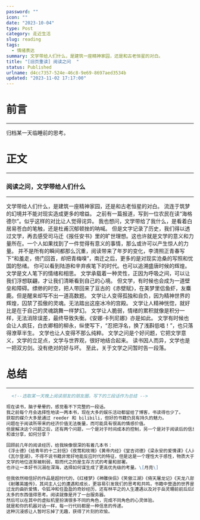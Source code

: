 ```yaml
---
password: ""
icon: ""
date: "2023-10-04"
type: Post
category: 走近生活
slug: reading
tags:
  - 情绪表达
summary: 文学带给人们什么，是建筑一座精神家园，还是和古老恒星的对白。
title: "[旧页重读] 阅读之问  "
status: Published
urlname: d4cc7357-524e-46c8-9e69-8697aed3534b
updated: "2023-11-02 17:17:00"
---
```


# 前言

---

归档某一天临睡前的思考。

# 正文

---

### 阅读之问，文学带给人们什么

---

文学带给人们什么，是建筑一座精神家园，还是和古老恒星的对白。
流连于筑梦的幻境并不能对现实造成更多的增益。
之前有一篇报道，写到一位农民在读“海格德尔”。似乎这样的对比让人觉得诧异。
我也想问，文学带给了我什么，是看着白居易苍白的笔触，还是杜甫沉郁顿挫的呐喊。
但是文字记录了历史，我们得以透过文学，再去感受司马迁《报任安书》里的旷世理想。这也许就是文学的意义和力量所在。一个人如果找到了一件觉得有意义的事情，那么或许可以产生惊人的力量。
并不是所有的瞬间都那么沉重，阅读带来了年岁的变化，李清照正青春写下“和羞走，倚门回首，却把青梅嗅”，南迁之后，更多的是对现实沧桑的写照和忧国的愁绪。
你可以看到陆游和辛弃疾笔下的时代。也可以追溯盛唐时候的辉煌。文学是文人笔下的情绪和相思。
文学承载着一种灵性，正因为呼吸之间，可以让我们浮想联翩，才让我们清晰看到自己的心境。
但文学，有时候也会成为一道壁垒和障碍。缥缈的时空，把人带回来了亘古的《赤壁赋》，在美梦里侣鱼虾，友麋鹿。但是醒来却写不出一道高数题。
文学让人变得孤独和自负，因为精神世界的辉煌，囚禁了孤傲的灵魂。无法踏出这座冰冷的宫殿。
文学让人精神恍惚，就好比是在于自己的灵魂跳舞一样梦幻。
文学让人脆弱，情绪的累积就像是积分一样，无法消除误差，最终导致失衡。《安娜·卡列尼娜》亦是如此。
文学有时候也会让人疯狂，白衣卿相的柳永，纵使写下，“忍把浮名，换了浅斟低唱！”，也只落得潦草半生。
文学也让人变得不那么纯粹。
文学之问是个好问题，它把文学意义，文学的立足点，文学与世界观，很好地结合起来。
读书因人而异，文学也是一把双刃剑。没有绝对的好与坏。
至此，关于文学之问暂时告一段落。

# 总结

---

```markdown
  <!--选取某一天晚上阅读朋友的朋友圈，写下的三段话作为总结 -->

现在读书，脑子晕晕的，感觉看不下完整的一段话。
我之前每个月会选择性地读一两本书，现在大多的娱乐活动都留给了博客，书读得也少了。
获取的媒介大多是通过 reeder 和 bilibili，但好的书籍仍具有持久的魅力。
问题在于阅读所带来的经济价值无法衡量，而可能具有很高的情感价值。
但是解决这个问题之后，还有两个问题，一个是对于时间成本的控制，另一个是对于阅读后的信息整流。
和谁分享，如何分享？

回顾前几年的阅读经历，给我映像很深的有着几本书：
《浮士德》《给青年的十二封信》《夜莺和玫瑰》《黄帝内经》《堂吉诃德》《梁永安的爱情课》《人间失格》
《瓦尔登湖》，不得不说书籍非常好地能反应时代的特征，但是这是一个理性大于感性，物质大于精神的时代。
文学的地位逐渐被削弱，取而代之的是生存方式的考量和部署。
也许让一本好书沉溺在深海，选择如何谋生成了更高优先级的考量。\[月亮\]

但我依然相信好的作品是超时代的，《红楼梦》《神雕侠侣》《笑傲江湖》《倚天屠龙记》《天龙八部》
《射雕英雄传》，其间主人公的遭遇和成长，更容易引发我们的思考和共鸣，书籍中营造的世界是极其瑰丽的。
过龙的曲折爱情，令狐冲和任盈盈的奇妙经历，还有林平之的人生遭遇以及对于岳灵珊前前后后的感情态度。
太多的东西值得思考。阅读就像是开了一台服务器。
然后可以在其中的虚拟机里扮演很多不同的角色，完成不同角色的心灵体验。
就是和你的机器对话一样，每一行代码都是一种信息的传递。
这种沉浸感让人暂时忘掉了无趣，获得了片刻的欢愉。
```
